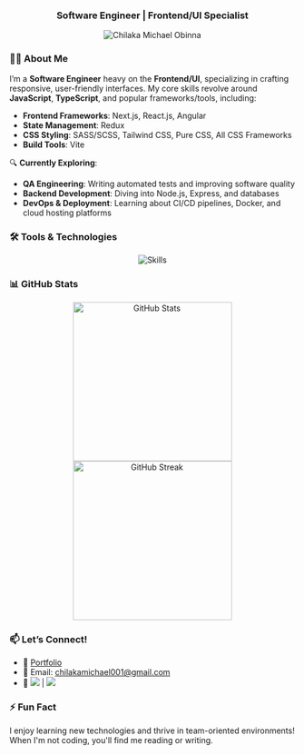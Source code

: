 <h3 align="center">Software Engineer | Frontend/UI Specialist</h3> 
<p align="center"> <img src="https://komarev.com/ghpvc/?username=siccoo&label=Profile%20views&color=0e75b6&style=flat" alt="Chilaka Michael Obinna" /> </p>

### 👩‍💻 About Me
I’m a **Software Engineer** heavy on the **Frontend/UI**, specializing in crafting responsive, user-friendly interfaces. My core skills revolve around **JavaScript**, **TypeScript**, and popular frameworks/tools, including:

- **Frontend Frameworks**: Next.js, React.js, Angular
- **State Management**: Redux
- **CSS Styling**: SASS/SCSS, Tailwind CSS, Pure CSS, All CSS Frameworks
- **Build Tools**: Vite

🔍 **Currently Exploring**:
- **QA Engineering**: Writing automated tests and improving software quality
- **Backend Development**: Diving into Node.js, Express, and databases
- **DevOps & Deployment**: Learning about CI/CD pipelines, Docker, and cloud hosting platforms

### 🛠️ Tools & Technologies
<p align="center">
  <img src="https://skillicons.dev/icons?i=react,nextjs,redux,angular,ts,js,css,sass,tailwind,vite,docker" alt="Skills" />
</p>

### 📊 GitHub Stats
<p align="center">
  <img src="https://github-readme-stats.vercel.app/api?username=siccoo&show_icons=true&theme=radical&hide_border=true" alt="GitHub Stats" width="280px" />
  <img src="https://github-readme-streak-stats.herokuapp.com?user=siccoo&theme=radical&hide_border=true" alt="GitHub Streak" width="280px" />
</p>

### 📫 Let’s Connect!
- 💼 [Portfolio](https://michaelchilaka.vercel.app/)
- 💌 Email: <a href="mailto:chilakamichael001@gmail.com">chilakamichael001@gmail.com</a>
- 🔗 <a href="https://linkedin.com/in/michael-chilaka" alt="LinkedIn">
        <img src="https://img.shields.io/badge/-LinkedIn-blue?style=flat-square&logo=linkedin" /></a> | <a href="https://twitter.com/ObinnaChilaka" alt="Twitter">
        <img src="https://img.shields.io/badge/-Twitter-3a424f?style=flat-square&logo=twitter" /></a>

### ⚡ Fun Fact
I enjoy learning new technologies and thrive in team-oriented environments! When I'm not coding, you'll find me reading or writing.


